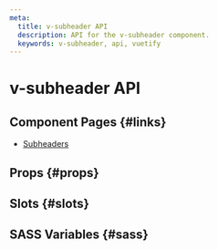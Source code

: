 ```yaml
---
meta:
  title: v-subheader API
  description: API for the v-subheader component.
  keywords: v-subheader, api, vuetify
---
```


# v-subheader API

<entry-ad />

## Component Pages {#links}

- [Subheaders](components/subheaders)

## Props {#props}

<api-section name="v-subheader" section="props" />

## Slots {#slots}

<api-section name="v-subheader" section="slots" />

## SASS Variables {#sass}

<api-section name="v-subheader" section="sass" />

<backmatter />
